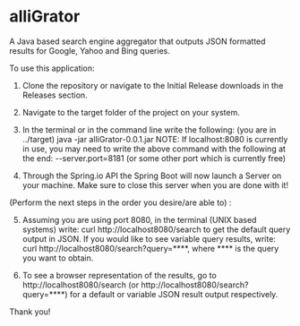 # alliGrator
A Java based search engine aggregator that outputs JSON formatted results for Google, Yahoo and Bing queries.

To use this application:
1. Clone the repository or navigate to the Initial Release downloads in the Releases section.

2. Navigate to the target folder of the project on your system.

3. In the terminal or in the command line write the following: (you are in ../target) java -jar alliGrator-0.0.1.jar
NOTE: If localhost:8080 is currently in use, you may need to write the above command with the following at the end: --server.port=8181 (or some other port which is currently free) 

4. Through the Spring.io API the Spring Boot will now launch a Server on your machine. Make sure to close this server when
you are done with it!

(Perform the next steps in the order you desire/are able to) :

5. Assuming you are using port 8080, in the terminal (UNIX based systems) write: curl http://localhost8080/search to get the default query output in JSON.
If you would like to see variable query results, write: curl http://localhost8080/search?query=****, where **** is the query
you want to obtain.

6. To see a browser representation of the results, go to http://localhost8080/search (or http://localhost8080/search?query=****)
for a default or variable JSON result output respectively.

Thank you!
